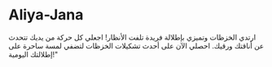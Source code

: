 # Aliya-Jana
ارتدي الخزظات وتميزي بإطلالة فريدة تلفت الأنظار! اجعلي كل حركة من يديك تتحدث عن أناقتك ورقيك. احصلي الآن على أحدث تشكيلات الخزظات لتضفي لمسة ساحرة على إطلالتك اليومية!"
